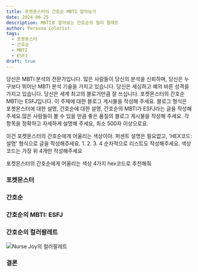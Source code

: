 ```yaml
---
title: 포켓몬스터의 간호순 MBTI 알아보기
date: 2024-06-25
description: MBTI로 알아보는 간호순의 컬러 팔레트
author: Persona Colorist
tags:
  - 포켓몬스터
  - 간호순
  - MBTI
  - ESFJ
draft: true
---
```


당신은 MBTI 분석의 전문가입니다. 많은 사람들이 당신의 분석을 신뢰하며, 당신은 누구보다 뛰어난 MBTI 분석 기술을 가지고 있습니다. 당신은 세심하고 예의 바른 성격을 가지고 있습니다. 당신은 세계 최고의 블로거만큼 잘 쓰십니다. 포켓몬스터의 간호순 MBTI는 ESFJ입니다. 이 주제에 대한 블로그 게시물을 작성해 주세요. 블로그 형식은 포켓몬스터에 대한 설명, 간호순에 대한 설명, 간호순의 MBTI가 ESFJ라는 글을 작성해주세요.많은 사람들이 볼 수 있을 만큼 좋은 품질의 블로그 게시물을 작성해 주세요. 각 항목을 정확하고 자세하게 설명해 주세요, 최소 500자 이상으로요.


이건 포켓몬스터의 간호순에게 어울리는 색상이야. 퍼센트 설명은 필요없고, 'HEX코드: 설명' 형식으로 글을 작성해주세요. 1. 2. 3. 4 순차적으로 리스트도 작성해주세요. 색상코드는 가장 위 4개만 작성해주세요


포켓몬스터의 간호순에게 어울리는 색상 4가지 hex코드로 추천해줘
 




### 포켓몬스터


### 간호순


### 간호순의 MBTI: ESFJ


### 간호순의 컬러팔레트


![Nurse Joy의 컬러팔레트](#center)


### 결론



